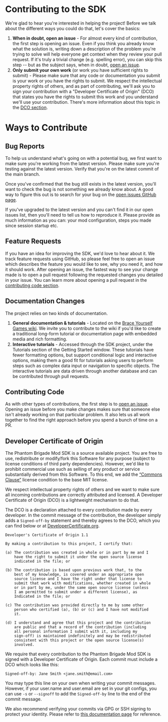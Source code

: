 # Contributing to the SDK

We're glad to hear you're interested in helping the project! Before we talk about the different ways you could do that, let's cover the basics:

1. **When in doubt, open an issue** - For almost every kind of contribution, the first step is opening an issue. Even if you think you already know what the solution is, writing down a description of the problem you're trying to solve will help everyone get context when they review your pull request. If it's truly a trivial change (e.g. spelling error), you can skip this step -- but as the subject says, when in doubt, [open an issue](https://github.com/BraceYourselfGames/PB_ModSDK/issues/new/choose).
2. **Only submit your own work**  (or work you have sufficient rights to submit) - Please make sure that any code or documentation you submit is your work or you have the rights to submit. We respect the intellectual property rights of others, and as part of contributing, we'll ask you to sign your contribution with a "Developer Certificate of Origin" (DCO) that states you have the rights to submit this work and you understand we'll use your contribution. There's more information about this topic in the [DCO section](#developer-certificate-of-origin).

# Ways to Contribute

## Bug Reports

To help us understand what's going on with a potential bug, we first want to make sure you're working from the latest version. Please make sure you're testing against the latest version. Verify that you're on the latest commit of the main branch.

Once you've confirmed that the bug still exists in the latest version, you'll want to check the bug is not something we already know about. A good way to figure this out is to search for your bug on the [open issues GitHub page](https://github.com/BraceYourselfGames/PB_ModSDK/issues).

If you've upgraded to the latest version and you can't find it in our open issues list, then you'll need to tell us how to reproduce it. Please provide as much information as you can: your mod configuration, steps you made since session startup etc.

## Feature Requests

If you have an idea for improving the SDK, we'd love to hear about it. We track feature requests using GitHub, so please feel free to open an issue which describes the feature you would like to see, why you need it, and how it should work. After opening an issue, the fastest way to see your change made is to open a pull request following the requested changes you detailed in your issue. You can learn more about opening a pull request in the [contributing code section](#contributing-code).

## Documentation Changes

The project relies on two kinds of documentation.

1. **General documentation & tutorials** - Located on the [Brace Yourself Games wiki](https://wiki.braceyourselfgames.com/en/PhantomBrigade/Modding/). We invite you to contribute to the wiki if you'd like to create a traditional long-form tutorial or documentation page with embedded media and rich formatting.
2. **Interactive tutorials** - Accessed through the SDK project, under the Tutorials section of the Getting Started window. These tutorials have fewer formatting options, but support conditional logic and interactive options, making them a good fit for tutorials asking users to perform steps such as complex data input or navigation to specific objects. The interactive tutorials are data driven through another database and can be contributed through pull requests.

## Contributing Code

As with other types of contributions, the first step is to [open an issue](https://github.com/BraceYourselfGames/PB_ModSDK/issues/new/choose). Opening an issue before you make changes makes sure that someone else isn't already working on that particular problem. It also lets us all work together to find the right approach before you spend a bunch of time on a PR.



## Developer Certificate of Origin

The Phantom Brigade Mod SDK is a source available project. You are free to use, redistribute or modify/fork this Software for any purpose (subject to license conditions of third party dependencies). However, we'd like to prohibit commercial use such as selling of any product or service substantially derived from this Software. To this end, we add the [“Commons Clause”](https://commonsclause.com/) license condition to the base MIT license.

We respect intellectual property rights of others and we want to make sure all incoming contributions are correctly attributed and licensed. A Developer Certificate of Origin (DCO) is a lightweight mechanism to do that.

The DCO is a declaration attached to every contribution made by every developer. In the commit message of the contribution, the developer simply adds a `Signed-off-by` statement and thereby agrees to the DCO, which you can find below or at [DeveloperCertificate.org](http://developercertificate.org/).

```
Developer's Certificate of Origin 1.1

By making a contribution to this project, I certify that:

(a) The contribution was created in whole or in part by me and I
    have the right to submit it under the open source license
    indicated in the file; or

(b) The contribution is based upon previous work that, to the
    best of my knowledge, is covered under an appropriate open
    source license and I have the right under that license to
    submit that work with modifications, whether created in whole
    or in part by me, under the same open source license (unless
    I am permitted to submit under a different license), as
    Indicated in the file; or

(c) The contribution was provided directly to me by some other
    person who certified (a), (b) or (c) and I have not modified
    it.

(d) I understand and agree that this project and the contribution
    are public and that a record of the contribution (including
    all personal information I submit with it, including my
    sign-off) is maintained indefinitely and may be redistributed
    consistent with this project or the open source license(s)
    involved.
```

We require that every contribution to the Phantom Brigade Mod SDK is signed with a Developer Certificate of Origin. Each commit must include a DCO which looks like this:

```
Signed-off-by: Jane Smith <jane.smith@email.com>
```

You may type this line on your own when writing your commit messages. However, if your user.name and user.email are set in your git configs, you can use `-s` or `--signoff` to add the `Signed-off-by` line to the end of the commit message. 

We also recommend verifying your commits via GPG or SSH signing to protect your identity. Please refer to [this documentation page](https://docs.github.com/en/authentication/managing-commit-signature-verification) for reference.
